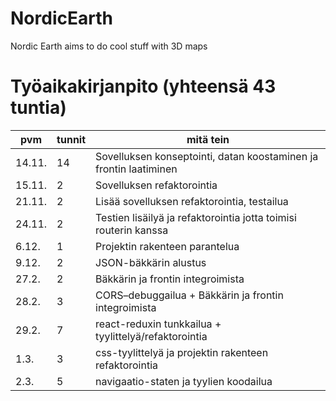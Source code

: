 # NordicEarth

Nordic Earth aims to do cool stuff with 3D maps

# Työaikakirjanpito (yhteensä 43 tuntia)

| pvm    | tunnit | mitä tein                                                         |
| ------ | ------ | ----------------------------------------------------------------- |
| 14.11. | 14     | Sovelluksen konseptointi, datan koostaminen ja frontin laatiminen |
| 15.11. | 2      | Sovelluksen refaktorointia                                        |
| 21.11. | 2      | Lisää sovelluksen refaktorointia, testailua                       |
| 24.11. | 2      | Testien lisäilyä ja refaktorointia jotta toimisi routerin kanssa  |
| 6.12.  | 1      | Projektin rakenteen parantelua                                    |
| 9.12.  | 2      | JSON-bäkkärin alustus                                             |
| 27.2.  | 2      | Bäkkärin ja frontin integroimista                                 |
| 28.2.  | 3      | CORS–debuggailua + Bäkkärin ja frontin integroimista              |
| 29.2.  | 7      | react-reduxin tunkkailua + tyylittelyä/refaktorointia             |
| 1.3.   | 3      | css-tyylittelyä ja projektin rakenteen refaktorointia             |
| 2.3.   | 5      | navigaatio-staten ja tyylien koodailua                            |

